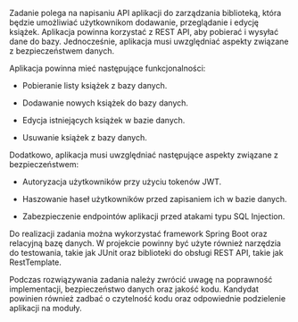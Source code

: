 Zadanie polega na napisaniu API aplikacji do zarządzania biblioteką, która będzie umożliwiać użytkownikom dodawanie, przeglądanie i edycję książek. Aplikacja powinna korzystać z REST API, aby pobierać i wysyłać dane do bazy. Jednocześnie, aplikacja musi uwzględniać aspekty związane z bezpieczeństwem danych.

Aplikacja powinna mieć następujące funkcjonalności:

- Pobieranie listy książek z bazy danych.

- Dodawanie nowych książek do bazy danych.

- Edycja istniejących książek w bazie danych.

- Usuwanie książek z bazy danych.

Dodatkowo, aplikacja musi uwzględniać następujące aspekty związane z bezpieczeństwem:

- Autoryzacja użytkowników przy użyciu tokenów JWT.

- Haszowanie haseł użytkowników przed zapisaniem ich w bazie danych.

- Zabezpieczenie endpointów aplikacji przed atakami typu SQL Injection.

Do realizacji zadania można wykorzystać framework Spring Boot oraz relacyjną bazę danych. W projekcie powinny być użyte również narzędzia do testowania, takie jak JUnit oraz biblioteki do obsługi REST API, takie jak RestTemplate.

Podczas rozwiązywania zadania należy zwrócić uwagę na poprawność implementacji, bezpieczeństwo danych oraz jakość kodu. Kandydat powinien również zadbać o czytelność kodu oraz odpowiednie podzielenie aplikacji na moduły.
